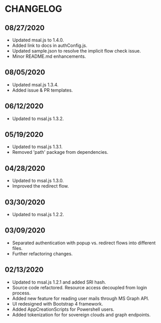 # CHANGELOG

## 08/27/2020

* Updated msal.js to 1.4.0.
* Added link to docs in authConfig.js.
* Updated sample.json to resolve the implicit flow check issue.
* Minor README.md enhancements.

## 08/05/2020

* Updated msal.js 1.3.4.
* Added issue & PR templates.

## 06/12/2020

* Updated to msal.js 1.3.2.

## 05/19/2020

* Updated to msal.js 1.3.1.
* Removed 'path' package from dependencies.

## 04/28/2020

* Updated to msal.js 1.3.0.
* Improved the redirect flow.

## 03/30/2020

* Updated to msal.js 1.2.2.

## 03/09/2020

* Separated authentication with popup vs. redirect flows into different files.
* Further refactoring changes.

## 02/13/2020

* Updated to msal.js 1.2.1 and added SRI hash.
* Source code refactored. Resource access decoupled from login process.
* Added new feature for reading user mails through MS Graph API.
* UI redesigned with Bootstrap 4 framework.
* Added AppCreationScripts for Powershell users.
* Added tokenization for for sovereign clouds and graph endpoints.
